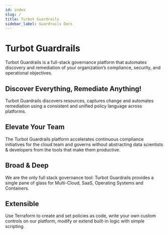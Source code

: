 ```yaml
---
id: index
slug: /
title: Turbot Guardrails
sidebar_label: Guardrails Docs
---
```


# Turbot Guardrails

Turbot Guardrails is a full-stack governance platform that automates discovery and remediation of your organization’s compliance, security, and operational objectives.

## Discover Everything, Remediate Anything!

Turbot Guardrails discovers resources, captures change and automates remediation using a consistent and unified policy language across platforms.

## Elevate Your Team

The Turbot Guardrails platform accelerates continuous compliance initiatives for the cloud team and governs without abstracting data scientists & developers from the tools that make them productive.

## Broad & Deep

We are the only full stack governance tool: Turbot Guardrails provides a single pane of glass for Multi-Cloud, SaaS, Operating Systems and Containers.

## Extensible

Use Terraform to create and set policies as code, write your own custom controls on our platform, modify or extend built-in logic with simple scripting.